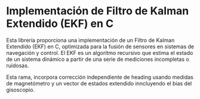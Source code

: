 # Implementación de Filtro de Kalman Extendido (EKF) en C

Esta librería proporciona una implementación de un Filtro de Kalman Extendido (EKF) en C, optimizada para la fusión de sensores en sistemas de navegación y control. El EKF es un algoritmo recursivo que estima el estado de un sistema dinámico a partir de una serie de mediciones incompletas o ruidosas. 

Esta rama, incorpora corrección independiente de heading usando medidas de magnetómetro y un vector de estados extendido inncluyendo el bias del gisoscopio.
